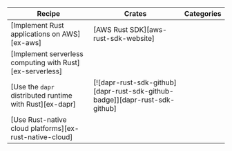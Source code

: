 | Recipe | Crates | Categories |
|--------|--------|------------|
| [Implement Rust applications on AWS][ex-aws] | [AWS Rust SDK][aws-rust-sdk-website] |  |
| [Implement serverless computing with Rust][ex-serverless] |  |  |
| [Use the `dapr` distributed runtime with Rust][ex-dapr] | [![dapr-rust-sdk-github][dapr-rust-sdk-github-badge]][dapr-rust-sdk-github] |  |
| [Use Rust-native cloud platforms][ex-rust-native-cloud] |  |  |
